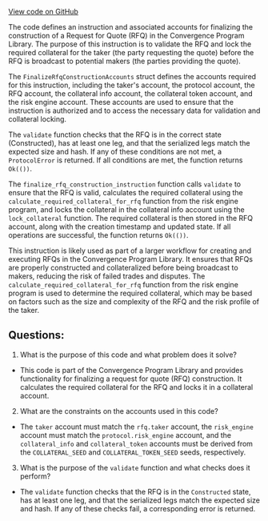 [View code on GitHub](https://github.com/convergence-rfq/convergence-program-library/rfq/program/src/instructions/rfq/finalize_rfq_construction.rs)

The code defines an instruction and associated accounts for finalizing the construction of a Request for Quote (RFQ) in the Convergence Program Library. The purpose of this instruction is to validate the RFQ and lock the required collateral for the taker (the party requesting the quote) before the RFQ is broadcast to potential makers (the parties providing the quote).

The `FinalizeRfqConstructionAccounts` struct defines the accounts required for this instruction, including the taker's account, the protocol account, the RFQ account, the collateral info account, the collateral token account, and the risk engine account. These accounts are used to ensure that the instruction is authorized and to access the necessary data for validation and collateral locking.

The `validate` function checks that the RFQ is in the correct state (Constructed), has at least one leg, and that the serialized legs match the expected size and hash. If any of these conditions are not met, a `ProtocolError` is returned. If all conditions are met, the function returns `Ok(())`.

The `finalize_rfq_construction_instruction` function calls `validate` to ensure that the RFQ is valid, calculates the required collateral using the `calculate_required_collateral_for_rfq` function from the risk engine program, and locks the collateral in the collateral info account using the `lock_collateral` function. The required collateral is then stored in the RFQ account, along with the creation timestamp and updated state. If all operations are successful, the function returns `Ok(())`.

This instruction is likely used as part of a larger workflow for creating and executing RFQs in the Convergence Program Library. It ensures that RFQs are properly constructed and collateralized before being broadcast to makers, reducing the risk of failed trades and disputes. The `calculate_required_collateral_for_rfq` function from the risk engine program is used to determine the required collateral, which may be based on factors such as the size and complexity of the RFQ and the risk profile of the taker.
## Questions: 
 1. What is the purpose of this code and what problem does it solve?
- This code is part of the Convergence Program Library and provides functionality for finalizing a request for quote (RFQ) construction. It calculates the required collateral for the RFQ and locks it in a collateral account.

2. What are the constraints on the accounts used in this code?
- The `taker` account must match the `rfq.taker` account, the `risk_engine` account must match the `protocol.risk_engine` account, and the `collateral_info` and `collateral_token` accounts must be derived from the `COLLATERAL_SEED` and `COLLATERAL_TOKEN_SEED` seeds, respectively.

3. What is the purpose of the `validate` function and what checks does it perform?
- The `validate` function checks that the RFQ is in the `Constructed` state, has at least one leg, and that the serialized legs match the expected size and hash. If any of these checks fail, a corresponding error is returned.